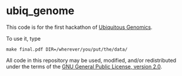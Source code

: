 # ubiq_genome

This code is for the first hackathon of [Ubiquitous Genomics](http://ubiquitousgenomics.teamerlich.org/).

To use it, type

    make final.pdf DIR=/wherever/you/put/the/data/

All code in this repository may be used, modified, and/or redistributed under the terms of the [GNU General Public License, version 2.0](https://www.gnu.org/licenses/old-licenses/gpl-2.0.en.html#SEC1).
